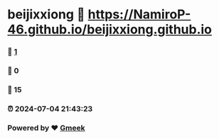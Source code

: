 # beijixxiong :link: https://NamiroP-46.github.io/beijixxiong.github.io 
### :page_facing_up: [1](https://NamiroP-46.github.io/beijixxiong.github.io/tag.html) 
### :speech_balloon: 0 
### :hibiscus: 15 
### :alarm_clock: 2024-07-04 21:43:23 
### Powered by :heart: [Gmeek](https://github.com/Meekdai/Gmeek)

